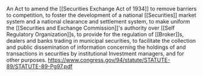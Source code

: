 An Act to amend the [[Securities Exchange Act of 1934]] to remove barriers to competition, to foster the development of a national [[Securities]] market system and a national clearance and settlement system, to make uniform the [[Securities and Exchange Commission]]'s authority over [[Self Regulatory Organization]]s, to provide for the regulation of [[Broker]]s, dealers and banks trading in municipal securities, to facilitate the collection and public dissemination of information concerning the holdings of and transactions in securities by institutional Investment managers, and for other purposes.
https://www.congress.gov/94/statute/STATUTE-89/STATUTE-89-Pg97.pdf